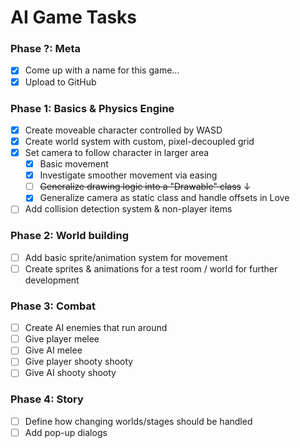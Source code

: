 # AI Game Tasks

### Phase ?: Meta
- [x] Come up with a name for this game...
- [x] Upload to GitHub

### Phase 1: Basics & Physics Engine
- [x] Create moveable character controlled by WASD
- [x] Create world system with custom, pixel-decoupled grid
- [x] Set camera to follow character in larger area
  - [x] Basic movement
  - [x] Investigate smoother movement via easing
  - [ ] ~~Generalize drawing logic into a "Drawable" class~~ &darr;
  - [x] Generalize camera as static class and handle offsets in Love
- [ ] Add collision detection system & non-player items

### Phase 2: World building
- [ ] Add basic sprite/animation system for movement
- [ ] Create sprites & animations for a test room / world for further development

### Phase 3: Combat
- [ ] Create AI enemies that run around
- [ ] Give player melee
- [ ] Give AI melee
- [ ] Give player shooty shooty
- [ ] Give AI shooty shooty

### Phase 4: Story
- [ ] Define how changing worlds/stages should be handled
- [ ] Add pop-up dialogs

